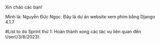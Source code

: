 Xin chào các bạn! 

Mình là: Nguyễn Đức Ngọc. Đây là dự án website xem phim bằng Django 4.1.7 

#List to do
Sprint thứ 1: Hoàn thành xong các tác vụ liên quan đến User(/3/8/2023).
